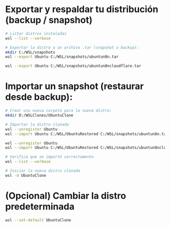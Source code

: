 # Exportar y respaldar tu distribución (backup / snapshot)

```sh
# Listar distros instaladas
wsl --list --verbose

# Exportar la distro a un archivo .tar (snapshot o backup):
mkdir C:/WSL/snapshots
wsl --export Ubuntu C:/WSL/snapshots/ubuntun8n.tar

wsl --export Ubuntu C:/WSL/snapshots/ubuntun8ncloudflare.tar
```

# Importar un snapshot (restaurar desde backup):

```sh
# Crear una nueva carpeta para la nueva distro:
mkdir D:/WSLClones/UbuntuClone

# Importar la distro clonada
wsl --unregister Ubuntu
wsl --import Ubuntu C:/WSL/UbuntuRestored C:/WSL/snapshots/ubuntun8n.tar --version 2

wsl --unregister Ubuntu
wsl --import Ubuntu C:/WSL/UbuntuRestored C:/WSL/snapshots/ubuntun8ncloudflare.tar --version 2

# Verifica que se importó correctamente
wsl --list --verbose

# Iniciar la nueva distro clonada
wsl -d UbuntuClone
```

# (Opcional) Cambiar la distro predeterminada

```sh
wsl --set-default UbuntuClone
```
